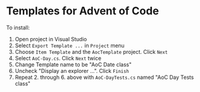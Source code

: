 ﻿# Templates for Advent of Code

To install:

1) Open project in Visual Studio
1) Select `Export Template ...` in `Project` menu
1) Choose `Item Template` and the `AocTemplate` project. Click `Next`
1) Select `AoC-Day.cs`. Click `Next` twice
1) Change Template name to be "AoC Date class"
1) Uncheck "Display an explorer ...". Click `Finish`
1) Repeat 2. through 6. above with `AoC-DayTests.cs` named "AoC Day Tests class"
